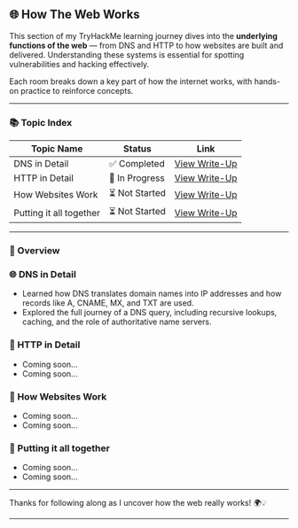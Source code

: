 ## 🌐 How The Web Works

This section of my TryHackMe learning journey dives into the **underlying functions of the web** — from DNS and HTTP to how websites are built and delivered. Understanding these systems is essential for spotting vulnerabilities and hacking effectively.

Each room breaks down a key part of how the internet works, with hands-on practice to reinforce concepts.

---

### 📚 Topic Index

| Topic Name            | Status         | Link                                                                 |
|-------------------------|----------------|----------------------------------------------------------------------|
| DNS in Detail           | ✅ Completed    | [View Write-Up](https://github.com/MQKGitHub/DNS-in-Detail)           |
| HTTP in Detail          | 🔄 In Progress  | [View Write-Up](https://github.com/MQKGitHub/HTTP-in-Detail)          |
| How Websites Work       | ⏳ Not Started  | [View Write-Up](https://github.com/MQKGitHub/How-Websites-Work)       |
| Putting it all together | ⏳ Not Started  | [View Write-Up](https://github.com/MQKGitHub/Putting-it-all-Together) |

---

### 🧠 Overview

### 🌐 DNS in Detail  
- Learned how DNS translates domain names into IP addresses and how records like A, CNAME, MX, and TXT are used.  
- Explored the full journey of a DNS query, including recursive lookups, caching, and the role of authoritative name servers.

### 🔗 HTTP in Detail  
- Coming soon...
- Coming soon...

### 🧱 How Websites Work  
- Coming soon...
- Coming soon...

### 🔄 Putting it all together  
- Coming soon...
- Coming soon...

---

Thanks for following along as I uncover how the web really works! 🌍💡

---
